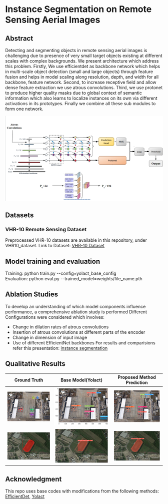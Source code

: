 # Instance Segmentation on Remote Sensing Aerial Images

## Abstract
Detecting and segmenting objects in remote sensing aerial images is challenging due to presence of very small target objects existing at different scales with complex
backgrounds. We present architecture which address this problem. Firstly, We use efficientdet as backbone network which helps in multi-scale object detection (small and large objects) through feature fusion and helps in model scaling along resolution, depth, and width for all backbone, feature network. Second, to increase receptive field and allow dense feature extraction we use atrous convolutions. Third, we use protonet to produce higher quality  masks due to global context of semantic information which also learns to localize instances on its own via different activations in its prototypes. Finally we combine all these sub modules to form one network.

![Architecture](https://github.com/vineel96/Instance-Segmentation-on-Remote-Sensing-Aerial-Images/blob/master/diagrams/architectrure.png)

## Datasets
### VHR-10 Remote Sensing Dataset
Preprocessed VHR-10 datasets are available in this repository, under VHR10_dataset.
Link to Dataset: [VHR-10 Dataset](https://github.com/chaozhong2010/VHR-10_dataset_coco)

## Model training and evaluation
Training: python train.py --config=yolact_base_config <br/>
Evaluation: python eval.py --trained_model=weights/file_name.pth

## Ablation Studies
To develop an understanding of which model components influence performance, a comprehensive ablation study is performed
Different Configurations were considered which involves:
- Change in dilation rates of atrous convolutions
- Insertion of atrous convolutions at different parts of the encoder
- Change in dimension of input image
- Use of different EfficientNet backbones
For results and comparisions refer this presentation: [instance segmentation](https://docs.google.com/presentation/d/1dSUykPfLs8NqAJ7roL3_IhRMO0JwRK3a_Dq2ceYzB98/edit#slide=id.g121927a1189_0_545)

## Qualitative Results 

Ground Truth             |  Base Model(Yolact) |  Proposed Method Prediction
:-------------------------:|:-------------------------: |:-------------------------:
![](https://github.com/vineel96/Instance-Segmentation-on-Remote-Sensing-Aerial-Images/blob/master/diagrams/gt-1.png)  |  ![](https://github.com/vineel96/Instance-Segmentation-on-Remote-Sensing-Aerial-Images/blob/master/diagrams/yolact-1.png) |  ![](https://github.com/vineel96/Instance-Segmentation-on-Remote-Sensing-Aerial-Images/blob/master/diagrams/prop-1.png)
![](https://github.com/vineel96/Instance-Segmentation-on-Remote-Sensing-Aerial-Images/blob/master/diagrams/gt-2.png)  |  ![](https://github.com/vineel96/Instance-Segmentation-on-Remote-Sensing-Aerial-Images/blob/master/diagrams/yolact-2.png) |  ![](https://github.com/vineel96/Instance-Segmentation-on-Remote-Sensing-Aerial-Images/blob/master/diagrams/proposed-2.png)

## Acknowledgment
This repo uses base codes with modifications from the following methods:
[EfficientDet](https://github.com/xuannianz/EfficientDet),
[Yolact](https://github.com/dbolya/yolact)
